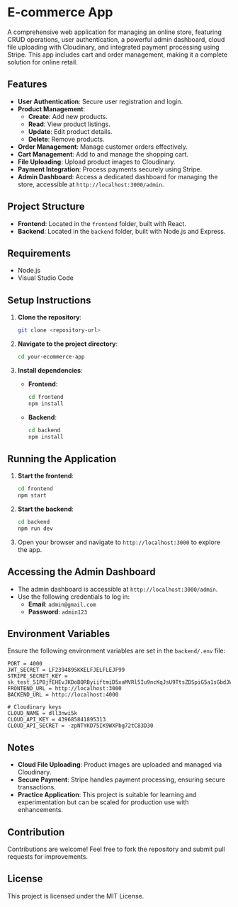 # E-commerce App

A comprehensive web application for managing an online store, featuring CRUD operations, user authentication, a powerful admin dashboard, cloud file uploading with Cloudinary, and integrated payment processing using Stripe. This app includes cart and order management, making it a complete solution for online retail.

## Features

- **User Authentication**: Secure user registration and login.
- **Product Management**: 
  - **Create**: Add new products.
  - **Read**: View product listings.
  - **Update**: Edit product details.
  - **Delete**: Remove products.
- **Order Management**: Manage customer orders effectively.
- **Cart Management**: Add to and manage the shopping cart.
- **File Uploading**: Upload product images to Cloudinary.
- **Payment Integration**: Process payments securely using Stripe.
- **Admin Dashboard**: Access a dedicated dashboard for managing the store, accessible at `http://localhost:3000/admin`.

## Project Structure

- **Frontend**: Located in the `frontend` folder, built with React.
- **Backend**: Located in the `backend` folder, built with Node.js and Express.

## Requirements

- Node.js
- Visual Studio Code

## Setup Instructions

1. **Clone the repository**:
   ```bash
   git clone <repository-url>
   ```

2. **Navigate to the project directory**:
   ```bash
   cd your-ecommerce-app
   ```

3. **Install dependencies**:

   - **Frontend**:
     ```bash
     cd frontend
     npm install
     ```

   - **Backend**:
     ```bash
     cd backend
     npm install
     ```

## Running the Application

1. **Start the frontend**:
   ```bash
   cd frontend
   npm start
   ```

2. **Start the backend**:
   ```bash
   cd backend
   npm run dev
   ```

3. Open your browser and navigate to `http://localhost:3000` to explore the app.

## Accessing the Admin Dashboard

- The admin dashboard is accessible at `http://localhost:3000/admin`.
- Use the following credentials to log in:
  - **Email**: `admin@gmail.com`
  - **Password**: `admin123`

## Environment Variables

Ensure the following environment variables are set in the `backend/.env` file:

```
PORT = 4000
JWT_SECRET = LF2394895KKELFJELFLEJF99
STRIPE_SECRET_KEY = sk_test_51P8jfEHEvJKDoBQRByiiftmiD5xaMVRl5Iu9ncKqJsU9TtsZDSpiG5a1sGbdJWtUofq11V2ZPwISwqIm6KYtd3nj00PPrvntfP
FRONTEND_URL = http://localhost:3000
BACKEND_URL = http://localhost:4000

# Cloudinary keys
CLOUD_NAME = dll3nwi5k
CLOUD_API_KEY = 439685841895313
CLOUD_API_SECRET = -zpNTYKD75IK9WXPbg72tC83D30
```

## Notes

- **Cloud File Uploading**: Product images are uploaded and managed via Cloudinary.
- **Secure Payment**: Stripe handles payment processing, ensuring secure transactions.
- **Practice Application**: This project is suitable for learning and experimentation but can be scaled for production use with enhancements.

## Contribution

Contributions are welcome! Feel free to fork the repository and submit pull requests for improvements.

## License

This project is licensed under the MIT License.
